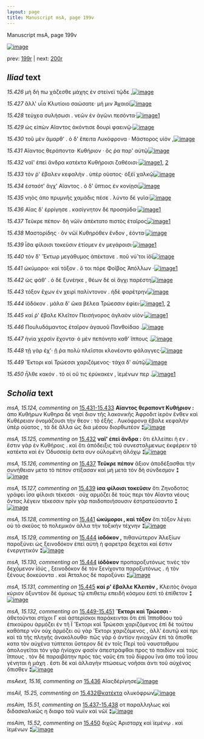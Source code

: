 ```yaml
---
layout: page
title: Manuscript msA, page 199v
---
```


Manuscript msA, page 199v

[![image](http://www.homermultitext.org/iipsrv?OBJ=IIP,1.0&FIF=/project/homer/pyramidal/deepzoom/hmt/vaimg/2017a/VA199VN_0701.tif&WID=100&CVT=JPEG)](http://www.homermultitext.org/ict2/?urn=urn:cite2:hmt:vaimg.2017a:VA199VN_0701)

prev:  [199r](../199r) | next:  [200r](../200r)

## *Iliad* text

*15.426* <a id="15.426"/> μὴ δή πω χάζεσθε μάχης ἐν στείνεϊ τῷδε ,[![image](http://www.homermultitext.org/iipsrv?OBJ=IIP,1.0&FIF=/project/homer/pyramidal/deepzoom/hmt/vaimg/2017a/VA199VN_0701.tif&RGN=0.484,0.2209,0.389,0.0346&WID=1000&CVT=JPEG)](http://www.homermultitext.org/ict2/?urn=urn:cite2:hmt:vaimg.2017a:VA199VN_0701@0.484,0.2209,0.389,0.0346)

*15.427* <a id="15.427"/> ἂλλ' υἷα Κλυτίοιο σαώσατε· μή μιν Ἀχαιοὶ[![image](http://www.homermultitext.org/iipsrv?OBJ=IIP,1.0&FIF=/project/homer/pyramidal/deepzoom/hmt/vaimg/2017a/VA199VN_0701.tif&RGN=0.485,0.2404,0.378,0.0346&WID=1000&CVT=JPEG)](http://www.homermultitext.org/ict2/?urn=urn:cite2:hmt:vaimg.2017a:VA199VN_0701@0.485,0.2404,0.378,0.0346)

*15.428* <a id="15.428"/> τεύχεα συλήσωσι . νεῶν ἐν ἀγῶνι πεσόντα·[![image](http://www.homermultitext.org/iipsrv?OBJ=IIP,1.0&FIF=/project/homer/pyramidal/deepzoom/hmt/vaimg/2017a/VA199VN_0701.tif&RGN=0.479,0.2615,0.387,0.0301&WID=1000&CVT=JPEG)](http://www.homermultitext.org/ict2/?urn=urn:cite2:hmt:vaimg.2017a:VA199VN_0701@0.479,0.2615,0.387,0.0301)[1](#msAim_15.50)

*15.429* <a id="15.429"/> ὡς εἰπὼν Αἴαντος ἀκόντισε δουρὶ φαεινῷ·[![image](http://www.homermultitext.org/iipsrv?OBJ=IIP,1.0&FIF=/project/homer/pyramidal/deepzoom/hmt/vaimg/2017a/VA199VN_0701.tif&RGN=0.478,0.2802,0.39,0.0301&WID=1000&CVT=JPEG)](http://www.homermultitext.org/ict2/?urn=urn:cite2:hmt:vaimg.2017a:VA199VN_0701@0.478,0.2802,0.39,0.0301)

*15.430* <a id="15.430"/> τοῦ μὲν ἅμαρθ' . ὁ δ' ἔπειτα Λυκόφρονα · Μάστορος υἱὸν ,[![image](http://www.homermultitext.org/iipsrv?OBJ=IIP,1.0&FIF=/project/homer/pyramidal/deepzoom/hmt/vaimg/2017a/VA199VN_0701.tif&RGN=0.48,0.2998,0.433,0.0301&WID=1000&CVT=JPEG)](http://www.homermultitext.org/ict2/?urn=urn:cite2:hmt:vaimg.2017a:VA199VN_0701@0.48,0.2998,0.433,0.0301)

*15.431* <a id="15.431"/> Αἴαντος θεράποντα· Κυθήριον · ὅς ῥα παρ' αὐτῷ[![image](http://www.homermultitext.org/iipsrv?OBJ=IIP,1.0&FIF=/project/homer/pyramidal/deepzoom/hmt/vaimg/2017a/VA199VN_0701.tif&RGN=0.481,0.3171,0.408,0.0301&WID=1000&CVT=JPEG)](http://www.homermultitext.org/ict2/?urn=urn:cite2:hmt:vaimg.2017a:VA199VN_0701@0.481,0.3171,0.408,0.0301)

*15.432* <a id="15.432"/> ναῖ' ἐπεὶ ἄνδρα κατέκτα Κυθήροισι ζαθέοισι·[![image](http://www.homermultitext.org/iipsrv?OBJ=IIP,1.0&FIF=/project/homer/pyramidal/deepzoom/hmt/vaimg/2017a/VA199VN_0701.tif&RGN=0.482,0.3388,0.418,0.0301&WID=1000&CVT=JPEG)](http://www.homermultitext.org/ict2/?urn=urn:cite2:hmt:vaimg.2017a:VA199VN_0701@0.482,0.3388,0.418,0.0301)[1](#msAil_15.25), [2](#msA_15.125)

*15.433* <a id="15.433"/> τόν ῥ' ἔβαλεν κεφαλὴν . ὑπὲρ ούατος· ὀξέϊ χαλκῷ[![image](http://www.homermultitext.org/iipsrv?OBJ=IIP,1.0&FIF=/project/homer/pyramidal/deepzoom/hmt/vaimg/2017a/VA199VN_0701.tif&RGN=0.482,0.3561,0.439,0.0316&WID=1000&CVT=JPEG)](http://www.homermultitext.org/ict2/?urn=urn:cite2:hmt:vaimg.2017a:VA199VN_0701@0.482,0.3561,0.439,0.0316)

*15.434* <a id="15.434"/> ἑσταότ' ἄγχ' Αἴαντος . ὁ δ' ὕπτιος ἐν κονίῃσι[![image](http://www.homermultitext.org/iipsrv?OBJ=IIP,1.0&FIF=/project/homer/pyramidal/deepzoom/hmt/vaimg/2017a/VA199VN_0701.tif&RGN=0.482,0.3749,0.381,0.0255&WID=1000&CVT=JPEG)](http://www.homermultitext.org/ict2/?urn=urn:cite2:hmt:vaimg.2017a:VA199VN_0701@0.482,0.3749,0.381,0.0255)

*15.435* <a id="15.435"/> νηὸς ἀπο πρυμνῆς χαμάδις πέσε . λύντο δὲ γυῖα·[![image](http://www.homermultitext.org/iipsrv?OBJ=IIP,1.0&FIF=/project/homer/pyramidal/deepzoom/hmt/vaimg/2017a/VA199VN_0701.tif&RGN=0.481,0.3967,0.451,0.027&WID=1000&CVT=JPEG)](http://www.homermultitext.org/ict2/?urn=urn:cite2:hmt:vaimg.2017a:VA199VN_0701@0.481,0.3967,0.451,0.027)

*15.436* <a id="15.436"/> Αἴας δ' ἐρρίγησε . κασίγνητον δὲ προσηύδα·[![image](http://www.homermultitext.org/iipsrv?OBJ=IIP,1.0&FIF=/project/homer/pyramidal/deepzoom/hmt/vaimg/2017a/VA199VN_0701.tif&RGN=0.482,0.4132,0.406,0.027&WID=1000&CVT=JPEG)](http://www.homermultitext.org/ict2/?urn=urn:cite2:hmt:vaimg.2017a:VA199VN_0701@0.482,0.4132,0.406,0.027)[1](#msAext_15.16)

*15.437* <a id="15.437"/> Τεῦκρε πέπον· δὴ νῶϊν ἀπέκτατο πιστὸς ἑταῖρος[![image](http://www.homermultitext.org/iipsrv?OBJ=IIP,1.0&FIF=/project/homer/pyramidal/deepzoom/hmt/vaimg/2017a/VA199VN_0701.tif&RGN=0.479,0.429,0.453,0.0331&WID=1000&CVT=JPEG)](http://www.homermultitext.org/ict2/?urn=urn:cite2:hmt:vaimg.2017a:VA199VN_0701@0.479,0.429,0.453,0.0331)[1](#msA_15.126)

*15.438* <a id="15.438"/> Μαστορίδης · ὃν νῶϊ Κυθηρόθεν ἔνδον , ἐόντα·[![image](http://www.homermultitext.org/iipsrv?OBJ=IIP,1.0&FIF=/project/homer/pyramidal/deepzoom/hmt/vaimg/2017a/VA199VN_0701.tif&RGN=0.493,0.4478,0.411,0.0323&WID=1000&CVT=JPEG)](http://www.homermultitext.org/ict2/?urn=urn:cite2:hmt:vaimg.2017a:VA199VN_0701@0.493,0.4478,0.411,0.0323)

*15.439* <a id="15.439"/> ἶ̈σα φίλοισι τοκεῦσιν ἐτίομεν ἐν μεγάροισι·[![image](http://www.homermultitext.org/iipsrv?OBJ=IIP,1.0&FIF=/project/homer/pyramidal/deepzoom/hmt/vaimg/2017a/VA199VN_0701.tif&RGN=0.491,0.4673,0.385,0.0323&WID=1000&CVT=JPEG)](http://www.homermultitext.org/ict2/?urn=urn:cite2:hmt:vaimg.2017a:VA199VN_0701@0.491,0.4673,0.385,0.0323)[1](#msA_15.127)

*15.440* <a id="15.440"/> τόν δ' Ἕκτωρ μεγάθυμος ἀπέκτανε . ποῦ νύ̆ τοι ἰ̈οὶ[![image](http://www.homermultitext.org/iipsrv?OBJ=IIP,1.0&FIF=/project/homer/pyramidal/deepzoom/hmt/vaimg/2017a/VA199VN_0701.tif&RGN=0.493,0.4853,0.429,0.0323&WID=1000&CVT=JPEG)](http://www.homermultitext.org/ict2/?urn=urn:cite2:hmt:vaimg.2017a:VA199VN_0701@0.493,0.4853,0.429,0.0323)

*15.441* <a id="15.441"/> ὠκύμοροι· καὶ τόξον . ὅ τοι πόρε Φοῖβος Ἀπόλλων ·[![image](http://www.homermultitext.org/iipsrv?OBJ=IIP,1.0&FIF=/project/homer/pyramidal/deepzoom/hmt/vaimg/2017a/VA199VN_0701.tif&RGN=0.492,0.5049,0.422,0.0285&WID=1000&CVT=JPEG)](http://www.homermultitext.org/ict2/?urn=urn:cite2:hmt:vaimg.2017a:VA199VN_0701@0.492,0.5049,0.422,0.0285)[1](#msA_15.128)

*15.442* <a id="15.442"/> ὡς φάθ' . ὁ δὲ ξυνέηκε , θέων δέ οἱ ἄγχι παρέστη[![image](http://www.homermultitext.org/iipsrv?OBJ=IIP,1.0&FIF=/project/homer/pyramidal/deepzoom/hmt/vaimg/2017a/VA199VN_0701.tif&RGN=0.486,0.5237,0.413,0.0323&WID=1000&CVT=JPEG)](http://www.homermultitext.org/ict2/?urn=urn:cite2:hmt:vaimg.2017a:VA199VN_0701@0.486,0.5237,0.413,0.0323)

*15.443* <a id="15.443"/> τόξον ἔχων ἐν χειρὶ παλίντονον . ἠδὲ φαρέτρην[![image](http://www.homermultitext.org/iipsrv?OBJ=IIP,1.0&FIF=/project/homer/pyramidal/deepzoom/hmt/vaimg/2017a/VA199VN_0701.tif&RGN=0.491,0.544,0.408,0.0346&WID=1000&CVT=JPEG)](http://www.homermultitext.org/ict2/?urn=urn:cite2:hmt:vaimg.2017a:VA199VN_0701@0.491,0.544,0.408,0.0346)

*15.444* <a id="15.444"/> ἰ̈οδόκον . μάλα δ' ῶκα βέλεα Τρώεσσιν ἐφίει·[![image](http://www.homermultitext.org/iipsrv?OBJ=IIP,1.0&FIF=/project/homer/pyramidal/deepzoom/hmt/vaimg/2017a/VA199VN_0701.tif&RGN=0.493,0.5635,0.396,0.0338&WID=1000&CVT=JPEG)](http://www.homermultitext.org/ict2/?urn=urn:cite2:hmt:vaimg.2017a:VA199VN_0701@0.493,0.5635,0.396,0.0338)[1](#msA_15.129), [2](#msA_15.130)

*15.445* <a id="15.445"/> καί ῥ' ἔβαλε Κλεῖτον Πεισήνορος ἀγλαὸν υἱὸν·[![image](http://www.homermultitext.org/iipsrv?OBJ=IIP,1.0&FIF=/project/homer/pyramidal/deepzoom/hmt/vaimg/2017a/VA199VN_0701.tif&RGN=0.493,0.58,0.396,0.0338&WID=1000&CVT=JPEG)](http://www.homermultitext.org/ict2/?urn=urn:cite2:hmt:vaimg.2017a:VA199VN_0701@0.493,0.58,0.396,0.0338)[1](#msA_15.131)

*15.446* <a id="15.446"/> Πουλυδάμαντος ἑταῖρον ἀγαυοῦ Πανθοίδαο .[![image](http://www.homermultitext.org/iipsrv?OBJ=IIP,1.0&FIF=/project/homer/pyramidal/deepzoom/hmt/vaimg/2017a/VA199VN_0701.tif&RGN=0.494,0.5995,0.364,0.0346&WID=1000&CVT=JPEG)](http://www.homermultitext.org/ict2/?urn=urn:cite2:hmt:vaimg.2017a:VA199VN_0701@0.494,0.5995,0.364,0.0346)

*15.447* <a id="15.447"/> ἡνία χερσὶν ἔχοντα· ὁ μὲν πεπόνητο καθ' ἵππους .[![image](http://www.homermultitext.org/iipsrv?OBJ=IIP,1.0&FIF=/project/homer/pyramidal/deepzoom/hmt/vaimg/2017a/VA199VN_0701.tif&RGN=0.492,0.6153,0.409,0.0361&WID=1000&CVT=JPEG)](http://www.homermultitext.org/ict2/?urn=urn:cite2:hmt:vaimg.2017a:VA199VN_0701@0.492,0.6153,0.409,0.0361)

*15.448* <a id="15.448"/> τῇ γὰρ έχ'· ῇ ῥα πολὺ πλεῖσται κλονέοντο φάλαγγες·[![image](http://www.homermultitext.org/iipsrv?OBJ=IIP,1.0&FIF=/project/homer/pyramidal/deepzoom/hmt/vaimg/2017a/VA199VN_0701.tif&RGN=0.492,0.6326,0.431,0.0376&WID=1000&CVT=JPEG)](http://www.homermultitext.org/ict2/?urn=urn:cite2:hmt:vaimg.2017a:VA199VN_0701@0.492,0.6326,0.431,0.0376)

*15.449* <a id="15.449"/> Ἕκτορι καὶ Τρώεσσι χαριζόμενος· τάχα δ' αὐτῷ[![image](http://www.homermultitext.org/iipsrv?OBJ=IIP,1.0&FIF=/project/homer/pyramidal/deepzoom/hmt/vaimg/2017a/VA199VN_0701.tif&RGN=0.489,0.6521,0.418,0.0361&WID=1000&CVT=JPEG)](http://www.homermultitext.org/ict2/?urn=urn:cite2:hmt:vaimg.2017a:VA199VN_0701@0.489,0.6521,0.418,0.0361)

*15.450* <a id="15.450"/> ἦλθε κακόν . τό οἱ οὔ τις ἐρύκακεν , ϊεμένων περ .[![image](http://www.homermultitext.org/iipsrv?OBJ=IIP,1.0&FIF=/project/homer/pyramidal/deepzoom/hmt/vaimg/2017a/VA199VN_0701.tif&RGN=0.49,0.6739,0.421,0.0338&WID=1000&CVT=JPEG)](http://www.homermultitext.org/ict2/?urn=urn:cite2:hmt:vaimg.2017a:VA199VN_0701@0.49,0.6739,0.421,0.0338)[1](#msAim_15.52)

## *Scholia* text

*msA, 15.124, commenting on* [15.431-15.433](#15.431-15.433)  <a id="msA_15.124"/> **Αἴαντος θεραποντ Κυθήριον :** άπο Κυθήρων Κυθηρα δὲ νησί διον τῆς λακονικῆς Ἀφροδιτ ἱερὸν ἔνθεν καὶ Κυθέρειαν ὀνομάζουσι τὴν θεον : τὸ ἑξῆς . Λυκόφρονα ἔβαλε κεφαλὴν ὑπὲρ ούατος , τὰ δὲ ἄλλα ὡς δια μέσου διορθωτέον ⁑[![image](http://www.homermultitext.org/iipsrv?OBJ=IIP,1.0&FIF=/project/homer/pyramidal/deepzoom/hmt/vaimg/2017a/VA199VN_0701.tif&RGN=0.238,0.3133,0.205,0.0819&WID=1000&CVT=JPEG)](http://www.homermultitext.org/ict2/?urn=urn:cite2:hmt:vaimg.2017a:VA199VN_0701@0.238,0.3133,0.205,0.0819)

*msA, 15.125, commenting on* [15.432](#15.432)  <a id="msA_15.125"/> **ναῖ' ἐπεὶ ἄνδρα :** ὅτι ἐλλείπει ἡ εν . ἔστιν γὰρ ἐν Κυθήροις . καὶ ὅτι ἀπόδειξις τοῦ συνεσταλμενως ἐκφέρειν τὸ κατέκτα καὶ ἐν Ὀδυσσείᾳ ἐκτα συν οὐλομένη ἀλόχῳ ⁑[![image](http://www.homermultitext.org/iipsrv?OBJ=IIP,1.0&FIF=/project/homer/pyramidal/deepzoom/hmt/vaimg/2017a/VA199VN_0701.tif&RGN=0.23,0.3832,0.221,0.0624&WID=1000&CVT=JPEG)](http://www.homermultitext.org/ict2/?urn=urn:cite2:hmt:vaimg.2017a:VA199VN_0701@0.23,0.3832,0.221,0.0624)

*msA, 15.126, commenting on* [15.437](#15.437)  <a id="msA_15.126"/> **Τεῦκρε πέπον** ἄξιον ἀποδέξασθαι τὴν συνήθειαν μετα τὸ πέπον στίξασαν καὶ μὴ μετὰ τὸν δὴ σύνδεσμον ⁑[![image](http://www.homermultitext.org/iipsrv?OBJ=IIP,1.0&FIF=/project/homer/pyramidal/deepzoom/hmt/vaimg/2017a/VA199VN_0701.tif&RGN=0.223,0.429,0.232,0.0473&WID=1000&CVT=JPEG)](http://www.homermultitext.org/ict2/?urn=urn:cite2:hmt:vaimg.2017a:VA199VN_0701@0.223,0.429,0.232,0.0473)

*msA, 15.127, commenting on* [15.439](#15.439)  <a id="msA_15.127"/> **ἰσα φίλοισι τοκεῦσιν** ὅτι Ζηνοδοτος γράφει ἶσα φίλοισι τέκεσσι · οὐχ αρμόζει δὲ τοὺς περι τὸν Αἴαντα νέους ὄντας λέγειν τέκεσσιν πρὶν γὰρ παιδοποιήσουσιν ἐστρατεύσαντο ⁑[![image](http://www.homermultitext.org/iipsrv?OBJ=IIP,1.0&FIF=/project/homer/pyramidal/deepzoom/hmt/vaimg/2017a/VA199VN_0701.tif&RGN=0.245,0.4568,0.204,0.0646&WID=1000&CVT=JPEG)](http://www.homermultitext.org/ict2/?urn=urn:cite2:hmt:vaimg.2017a:VA199VN_0701@0.245,0.4568,0.204,0.0646)

*msA, 15.128, commenting on* [15.441](#15.441)  <a id="msA_15.128"/> **ὠκύμοροι , καὶ τόξον** ὅτι τόξον λέγει οὐ τὸ σκεῦος τὸ πολεμικόν ἀλλα τὴν τοξικὴν τέχνην ⁑[![image](http://www.homermultitext.org/iipsrv?OBJ=IIP,1.0&FIF=/project/homer/pyramidal/deepzoom/hmt/vaimg/2017a/VA199VN_0701.tif&RGN=0.234,0.5116,0.223,0.0353&WID=1000&CVT=JPEG)](http://www.homermultitext.org/ict2/?urn=urn:cite2:hmt:vaimg.2017a:VA199VN_0701@0.234,0.5116,0.223,0.0353)

*msA, 15.129, commenting on* [15.444](#15.444)  <a id="msA_15.129"/> **ἰοδόκον ,** πιθανώτερον Ἀλεξίων παροξύνει ὡς ξεινοδόκον ἐπεὶ αὑτὴ ἡ φαρετρα δεχεται καὶ ἔστιν ἐνεργητικόν ⁑[![image](http://www.homermultitext.org/iipsrv?OBJ=IIP,1.0&FIF=/project/homer/pyramidal/deepzoom/hmt/vaimg/2017a/VA199VN_0701.tif&RGN=0.235,0.5319,0.223,0.0518&WID=1000&CVT=JPEG)](http://www.homermultitext.org/ict2/?urn=urn:cite2:hmt:vaimg.2017a:VA199VN_0701@0.235,0.5319,0.223,0.0518)

*msA, 15.130, commenting on* [15.444](#15.444)  <a id="msA_15.130"/> **ἰόδὸκον** προπαροξυτόνως τινὲς τὸν δεχόμενον ἰ̈ούς , ξεινοδόκον δὲ τὸν ξενίχοντα παροξυτόνως . ἠ τὸν ξένους δοκεύοντα . καὶ Ἀτταλος δὲ παροξύνει ⁑[![image](http://www.homermultitext.org/iipsrv?OBJ=IIP,1.0&FIF=/project/homer/pyramidal/deepzoom/hmt/vaimg/2017a/VA199VN_0701.tif&RGN=0.244,0.5627,0.217,0.0541&WID=1000&CVT=JPEG)](http://www.homermultitext.org/ict2/?urn=urn:cite2:hmt:vaimg.2017a:VA199VN_0701@0.244,0.5627,0.217,0.0541)

*msA, 15.131, commenting on* [15.445](#15.445)  <a id="msA_15.131"/> **καί ρ' ἔβαλλε Κλειτὸν ,** Κλειτὸς ὄνομα κύριον ὀξυντέον δὲ ὁμοιως τῷ επιθετῳ επειδὴ κόσμου ἐστὶ τὸ ἐπίθετον ⁑[![image](http://www.homermultitext.org/iipsrv?OBJ=IIP,1.0&FIF=/project/homer/pyramidal/deepzoom/hmt/vaimg/2017a/VA199VN_0701.tif&RGN=0.238,0.6033,0.217,0.0488&WID=1000&CVT=JPEG)](http://www.homermultitext.org/ict2/?urn=urn:cite2:hmt:vaimg.2017a:VA199VN_0701@0.238,0.6033,0.217,0.0488)

*msA, 15.132, commenting on* [15.449-15.451](#15.449-15.451)  <a id="msA_15.132"/> **Ἕκτορι καὶ Τρώεσσι ·** ἀθετοῦνται στίχοι Γ καὶ ἀστερίσκοι παράκεινται ὅτι ἐπὶ Ἱπποθόου τοῦ ἐπικούρου ἁρμόζει ἐν τῆ Ϊ Ἕκτορι καὶ Τρώεσσι χαριζόμενος ἐπὶ δὲ τούτου καθάπερ νῦν οὐχ ἁρμόζει οὐ γὰρ Ἕκτορι χαριζόμενος , ἀλλ' ἑαυτῷ καὶ πρι καὶ τὰ τῆς πληγῆς ἀνακόλουθα· πῶς γὰρ ὁ ἀντίον ηνιοχῶν ἐπὶ τὰ ὄπισθε κατα τὸν αὐχένα τύπτεται ὕστερον δὲ ἐν τοῖς Περὶ τοῦ ναυσταθμου ἀπολογεῖται τὸν γὰρ ἡνίοχον φασὶν ἀπεστράφθαι προς τὸ παιδίον καὶ τοὺς ἵππους . τὸν δὲ παραιβάτην πρὸς τὰς ναῦς ἐπι τοῦ δίφρου ἵνα ἀπο τοῦ ἴσου γένηται ἡ μάχη . ἔστι δὲ καὶ ἀλλαγὴν πτώσεως νοῆσαι ἀντι τοῦ αὐχένος ὄπισθεν ⁑[![image](http://www.homermultitext.org/iipsrv?OBJ=IIP,1.0&FIF=/project/homer/pyramidal/deepzoom/hmt/vaimg/2017a/VA199VN_0701.tif&RGN=0.21,0.6394,0.714,0.1315&WID=1000&CVT=JPEG)](http://www.homermultitext.org/ict2/?urn=urn:cite2:hmt:vaimg.2017a:VA199VN_0701@0.21,0.6394,0.714,0.1315)

*msAext, 15.16, commenting on* [15.436](#15.436)  <a id="msAext_15.16"/> Αἴαςδὲρίγησε[![image](http://www.homermultitext.org/iipsrv?OBJ=IIP,1.0&FIF=/project/homer/pyramidal/deepzoom/hmt/vaimg/2017a/VA199VN_0701.tif&RGN=0.149,0.4057,0.071,0.0308&WID=1000&CVT=JPEG)](http://www.homermultitext.org/ict2/?urn=urn:cite2:hmt:vaimg.2017a:VA199VN_0701@0.149,0.4057,0.071,0.0308)

*msAil, 15.25, commenting on* [15.432@κατέκτα](#15.432@κατέκτα)  <a id="msAil_15.25"/> ολυκόφρων[![image](http://www.homermultitext.org/iipsrv?OBJ=IIP,1.0&FIF=/project/homer/pyramidal/deepzoom/hmt/vaimg/2017a/VA199VN_0701.tif&RGN=0.654,0.3351,0.061,0.0165&WID=1000&CVT=JPEG)](http://www.homermultitext.org/ict2/?urn=urn:cite2:hmt:vaimg.2017a:VA199VN_0701@0.654,0.3351,0.061,0.0165)

*msAim, 15.51, commenting on* [15.437-15.438](#15.437-15.438)  <a id="msAim_15.51"/> οτ παραλληλως καὶ διδασκαλικῶς η διαφο τοῦ νωϊν καὶ νῶϊ ⁑[![image](http://www.homermultitext.org/iipsrv?OBJ=IIP,1.0&FIF=/project/homer/pyramidal/deepzoom/hmt/vaimg/2017a/VA199VN_0701.tif&RGN=0.412,0.2637,0.07,0.0421&WID=1000&CVT=JPEG)](http://www.homermultitext.org/ict2/?urn=urn:cite2:hmt:vaimg.2017a:VA199VN_0701@0.412,0.2637,0.07,0.0421)

*msAim, 15.52, commenting on* [15.450](#15.450)  <a id="msAim_15.52"/> διχῶς Ἀρισταρχ καὶ ϊεμένῳ . καὶ ϊεμένων ⁑[![image](http://www.homermultitext.org/iipsrv?OBJ=IIP,1.0&FIF=/project/homer/pyramidal/deepzoom/hmt/vaimg/2017a/VA199VN_0701.tif&RGN=0.446,0.45,0.059,0.0556&WID=1000&CVT=JPEG)](http://www.homermultitext.org/ict2/?urn=urn:cite2:hmt:vaimg.2017a:VA199VN_0701@0.446,0.45,0.059,0.0556)